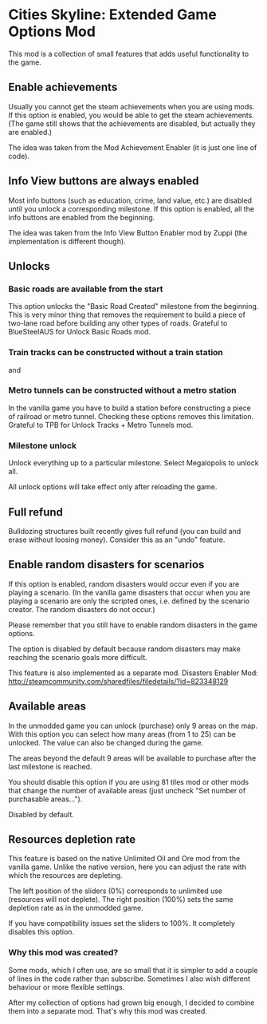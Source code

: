 # Cities Skyline: Extended Game Options Mod

This mod is a collection of small features that adds useful functionality to the game.

## Enable achievements
Usually you cannot get the steam achievements when you are using mods. If this option is enabled, you would be able to get the steam achievements. (The game still shows that the achievements are disabled, but actually they are enabled.)

The idea was taken from the Mod Achievement Enabler (it is just one line of code).

## Info View buttons are always enabled
Most info buttons (such as education, crime, land value, etc.) are disabled until you unlock a corresponding milestone. If this option is enabled, all the info buttons are enabled from the beginning.

The idea was taken from the Info View Button Enabler mod by Zuppi (the implementation is different though).

## Unlocks
### Basic roads are available from the start
This option unlocks the "Basic Road Created" milestone from the beginning.
This is very minor thing that removes the requirement to build a piece of two-lane road before building any other types of roads. Grateful to BlueSteelAUS for Unlock Basic Roads mod.

### Train tracks can be constructed without a train station
and
### Metro tunnels can be constructed without a metro station
In the vanilla game you have to build a station before constructing a piece of railroad or metro tunnel. Checking these options removes this limitation. Grateful to TPB for Unlock Tracks + Metro Tunnels mod.

### Milestone unlock
Unlock everything up to a particular milestone. Select Megalopolis to unlock all.

All unlock options will take effect only after reloading the game.

## Full refund
Bulldozing structures built recently gives full refund (you can build and erase without loosing money). Consider this as an "undo" feature.

## Enable random disasters for scenarios
If this option is enabled, random disasters would occur even if you are playing a scenario.
(In the vanilla game disasters that occur when you are playing a scenario are only the scripted ones, i.e. defined by the scenario creator. The random disasters do not occur.)

Please remember that you still have to enable random disasters in the game options.

The option is disabled by default because random disasters may make reaching the scenario goals more difficult.

This feature is also implemented as a separate mod.
Disasters Enabler Mod:
http://steamcommunity.com/sharedfiles/filedetails/?id=823348129

## Available areas
In the unmodded game you can unlock (purchase) only 9 areas on the map. With this option you can select how many areas (from 1 to 25) can be unlocked. The value can also be changed during the game.

The areas beyond the default 9 areas will be available to purchase after the last milestone is reached.

You should disable this option if you are using 81 tiles mod or other mods that change the number of available areas (just uncheck "Set number of purchasable areas...").

Disabled by default.

## Resources depletion rate
This feature is based on the native Unlimited Oil and Ore mod from the vanilla game. Unlike the native version, here you can adjust the rate with which the resources are depleting.

The left position of the sliders (0%) corresponds to unlimited use (resources will not deplete).
The right position (100%) sets the same depletion rate as in the unmodded game.

If you have compatibility issues set the sliders to 100%. It completely disables this option.

### Why this mod was created?
Some mods, which I often use, are so small that it is simpler to add a couple of lines in the code rather than subscribe. Sometimes I also wish different behaviour or more flexible settings.

After my collection of options had grown big enough, I decided to combine them into a separate mod. That's why this mod was created.
